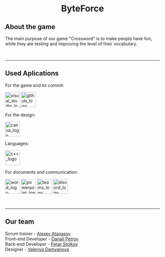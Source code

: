 <h1 align="center">ByteForce</h1>


## About the game
The main purpose of our game "Crossword" is to make people have fun, while they are testing and improving the level of their vocabulary. 

<br>
<hr>

## Used Aplications
For the game and its commit:
<p align="left">
  <a href="https://visualstudio.microsoft.com/"><img src="https://static.wikia.nocookie.net/logopedia/images/6/62/Brand_Visual_Studio_Win_2019.svg/revision/latest/scale-to-width-down/250?cb=20191019024151" alt="visual_studio_logo" width=48px /> </a>
  <a href="https://github.com/dashboard"><img src="https://logos-world.net/wp-content/uploads/2020/11/GitHub-Logo.png" alt="github_logo" width=48px /> </a>
</p>

For the design:
<p align="left">
  <a href="https://www.canva.com/?msockid=39e6725c97be65811ad566e29617647a"><img src="https://freelogopng.com/images/all_img/1656733637logo-canva-png.png" alt="canva_logo" width=48px /> </a>
</p>

Languages:
<p align="left">
  <a href="https://cplusplus.com/"><img src="https://upload.wikimedia.org/wikipedia/commons/thumb/1/18/ISO_C%2B%2B_Logo.svg/1822px-ISO_C%2B%2B_Logo.svg.png" alt="c++_logo" width=48px /></a>
</p>  

For documents and communication:
<p align="left">
  <a href="https://www.microsoft.com/en-us/microsoft-365/word?msockid=39e6725c97be65811ad566e29617647a"><img src="https://logodownload.org/wp-content/uploads/2018/10/word-logo-3-1.png" alt="word_logo" width=48px /></a>
  <a href="https://www.microsoft.com/en-us/microsoft-365/powerpoint?msockid=39e6725c97be65811ad566e29617647a"><img src="https://uxwing.com/wp-content/themes/uxwing/download/brands-and-social-media/microsoft-powerpoint-icon.png" alt="powerpoint_logo" width=48px /></a>
  <a href="https://teams.microsoft.com/v2/?skipauthstrap=1"><img src="https://logos-world.net/wp-content/uploads/2021/04/Microsoft-Teams-Logo.png" alt="teams_logo" width=48px /></a>
  <a href="https://discord.com/"><img src="https://logos-world.net/wp-content/uploads/2020/12/Discord-Emblem.png" alt="discord_logo" width=48px /></a>
</p>
<br>
<hr>

## Our team
Scrum trainer - <a href = "https://github.com/AYAAtanasov23"> Alexey Atanasov </a><br>
Front-end Developer - <a href = "https://github.com/DZPetrov23"> Danail Petrov </a><br>
Back-end Developer - <a href = "https://github.com/PVStojkov23"> Petar Stojkov </a><br>
Designer - <a href = "https://github.com/VMDamyanova23"> Valeriya Damyanova </a><br>

